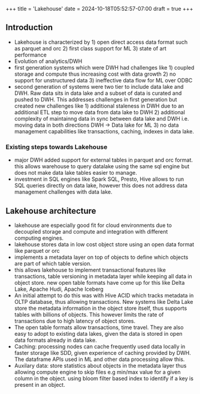 +++
title = 'Lakehouse'
date = 2024-10-18T05:52:57-07:00
draft = true
+++
## Introduction
* Lakehouse is characterized by 1) open direct access data format such as parquet and orc 2) first class support for ML 3) state of art performance
* Evolution of analytics/DWH
* first generation systems which were DWH had challenges like 1) coupled storage and compute thus increasing cost with data growth 2) no support for unstructured data 3) ineffective data flow for ML over ODBC
* second generation of systems were two tier to include data lake and DWH. Raw data sits in data lake and a subset of data is curated and pushed to DWH. This addresses challenges in first generation but created new challenges like 1) additional staleness in DWH due to an additional ETL step to move data from data lake to DWH 2) additional complexity of maintainng data in sync between data lake and DWH i.e. moving data in both directions DWH -> Data lake for ML 3) no data management capabilities like transactions, caching, indexes in data lake.
### Existing steps towards Lakehouse
* major DWH added support for external tables in parquet and orc format. this allows warehouse to query datalake using the same sql engine but does not make data lake tables easier to manage.
* investment in SQL engines like Spark SQL, Presto, Hive allows to run SQL queries directly on data lake, however this does not address data management challenges with data lake.
## Lakehouse architecture
* lakehouse are especially good fit for cloud environments due to decoupled storage and compute and integration with different computing engines.
* lakehouse stores data in low cost object store using an open data format like parquet or orc
* implements a metadata layer on top of objects to define which objects are part of which table version.
* this allows lakehouse to implement transactional features like transactions, table versioning in metadata layer while keeping all data in object store. new open table formats have come up for this like Delta Lake, Apache Hudi, Apache Iceberg
* An initial attempt to do this was with Hive ACID which tracks metadata in OLTP database, thus allowing transactions. New systems like Delta Lake store the metadata information in the object store itself, thus supports tables with billions of objects. This however limits the rate of transactions due to high latency of object stores.
* The open table formats allow transactions, time travel. They are also easy to adopt to existing data lakes, given the data is stored in open data formats already in data lake.
* Caching: processing nodes can cache frequently used data locally in faster storage like SDD, given experience of caching provided by DWH. The dataframe APIs used in ML and other data processing allow this.
* Auxilary data: store statistics about objects in the metadata layer thus allowing compute engine to skip files e.g min/max value for a given column in the object. using bloom filter based index to identify if a key is present in an object. 
